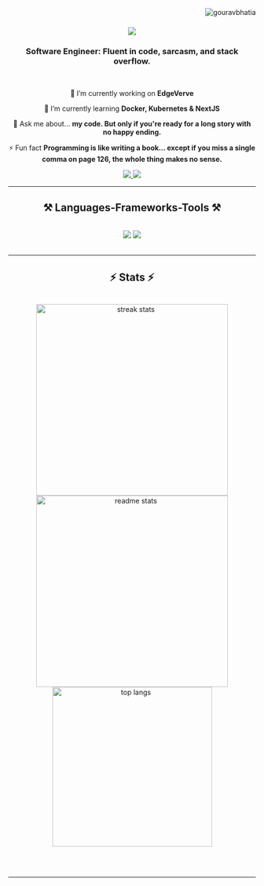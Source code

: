
<img align="right" src="https://komarev.com/ghpvc/?username=gouravbhatia&label=Profile%20views&color=0e75b6&style=flat" alt="gouravbhatia" />

<h1 align="center">
    <img src="https://readme-typing-svg.herokuapp.com/?font=Righteous&size=35&center=true&vCenter=true&width=500&height=70&duration=4000&lines=Hi+There!+👋;+I'm+Gourav+Bhatia!;" />
</h1>

<h3 align="center">Software Engineer: Fluent in code, sarcasm, and stack overflow.</h3>

<br/>

<div align="center">
 
 🔭 I’m currently working on **EdgeVerve**
 
 🌱 I’m currently learning **Docker, Kubernetes & NextJS**

💬 Ask me about... **my code. But only if you're ready for a long story with no happy ending.**

⚡ Fun fact **Programming is like writing a book... except if you miss a single comma on page 126, the whole thing makes no sense.**

 </div>
 
<div align="center"> 
  <a href="mailto:gourav.bhatia@gmail.com">
    <img src="https://img.shields.io/badge/Gmail-333333?style=for-the-badge&logo=gmail&logoColor=red" />
  </a>
  <a href="https://linkedin.com/in/gouravbhatia2000" target="_blank">
    <img src="https://img.shields.io/badge/LinkedIn-0077B5?style=for-the-badge&logo=linkedin&logoColor=white" target="_blank" />
  </a>
</div>

 <hr/>
 
<h2 align="center">⚒️ Languages-Frameworks-Tools ⚒️</h2>
<br/>
<div align="center">
    <img src="https://skillicons.dev/icons?i=react,bootstrap,mui,html,css,vscode,github,tailwind,git" />
    <img src="https://skillicons.dev/icons?i=nodejs,java,javascript,typescript,express,mongodb,nextjs,mssql" /><br>
</div>

<br/>
<hr/>

<h2 align="center">⚡ Stats ⚡</h2>
<br>
<div align=center>
  <img width=390 src="https://github-readme-streak-stats-salesp07.vercel.app/?user=gouravbhatia&count_private=true&theme=react&border_radius=10" alt="streak stats"/>
  <img width=390 src="https://github-readme-stats-salesp07.vercel.app/api?username=gouravbhatia&count_private=true&show_icons=true&theme=react&rank_icon=github&border_radius=10" alt="readme stats" />
  <br/>
  <img width=325 align="center" src="https://github-readme-stats-salesp07.vercel.app/api/top-langs/?username=gouravbhatia&hide=HTML&langs_count=8&layout=compact&theme=react&border_radius=10&size_weight=0.5&count_weight=0.5&exclude_repo=github-readme-stats" alt="top langs" />
</div>

<br/><br/>

<hr/>

<br/>

<br/>
